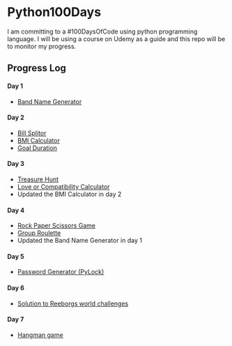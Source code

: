 # Python100Days
I am committing to a #100DaysOfCode using python programming language. I will be using a course on Udemy as a guide and this repo will be to monitor my progress.

## Progress Log

#### Day 1
- [Band Name Generator](https://github.com/A3AJAGBE/band-name-generator)
#### Day 2
- [Bill Splitor](https://github.com/A3AJAGBE/bill-splitor)
- [BMI Calculator](https://github.com/A3AJAGBE/bmi-calc)
- [Goal Duration](https://github.com/A3AJAGBE/goal-duration)
#### Day 3
- [Treasure Hunt](https://github.com/A3AJAGBE/treasure-hunt)
- [Love or Compatibility Calculator](https://github.com/A3AJAGBE/LoveCalc)
- Updated the BMI Calculator in day 2
#### Day 4
- [Rock Paper Scissors Game](https://github.com/A3AJAGBE/rock-paper-scissors-game)
- [Group Roulette](https://github.com/A3AJAGBE/GroupRoulette)
- Updated the Band Name Generator in day 1
#### Day 5
- [Password Generator (PyLock)](https://github.com/A3AJAGBE/password-generator)
#### Day 6
- [Solution to Reeborgs world challenges](https://github.com/A3AJAGBE/Reeborgs_World)
#### Day 7
- [Hangman game](https://github.com/A3AJAGBE/hangman)
